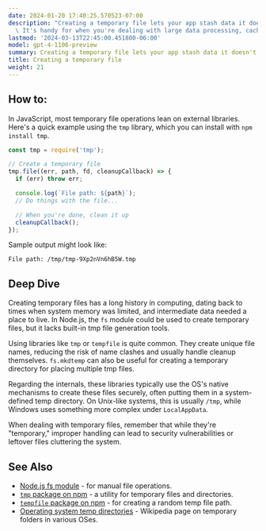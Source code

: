 ```yaml
---
date: 2024-01-20 17:40:25.570523-07:00
description: "Creating a temporary file lets your app stash data it doesn't need forever.\
  \ It's handy for when you're dealing with large data processing, caching, or\u2026"
lastmod: '2024-03-13T22:45:00.451800-06:00'
model: gpt-4-1106-preview
summary: Creating a temporary file lets your app stash data it doesn't need forever.
title: Creating a temporary file
weight: 21
---
```


## How to:
In JavaScript, most temporary file operations lean on external libraries. Here's a quick example using the `tmp` library, which you can install with `npm install tmp`.

```javascript
const tmp = require('tmp');

// Create a temporary file
tmp.file((err, path, fd, cleanupCallback) => {
  if (err) throw err;

  console.log(`File path: ${path}`);
  // Do things with the file...

  // When you're done, clean it up
  cleanupCallback();
});
```

Sample output might look like:

```
File path: /tmp/tmp-9Xp2nVn6hB5W.tmp
```

## Deep Dive
Creating temporary files has a long history in computing, dating back to times when system memory was limited, and intermediate data needed a place to live. In Node.js, the `fs` module could be used to create temporary files, but it lacks built-in tmp file generation tools.

Using libraries like `tmp` or `tempfile` is quite common. They create unique file names, reducing the risk of name clashes and usually handle cleanup themselves. `fs.mkdtemp` can also be useful for creating a temporary directory for placing multiple tmp files.

Regarding the internals, these libraries typically use the OS's native mechanisms to create these files securely, often putting them in a system-defined temp directory. On Unix-like systems, this is usually `/tmp`, while Windows uses something more complex under `LocalAppData`.

When dealing with temporary files, remember that while they're "temporary," improper handling can lead to security vulnerabilities or leftover files cluttering the system.

## See Also
- [Node.js fs module](https://nodejs.org/api/fs.html) - for manual file operations.
- [`tmp` package on npm](https://www.npmjs.com/package/tmp) - a utility for temporary files and directories.
- [`tempfile` package on npm](https://www.npmjs.com/package/tempfile) - for creating a random temp file path.
- [Operating system temp directories](https://en.wikipedia.org/wiki/Temporary_folder) - Wikipedia page on temporary folders in various OSes.
